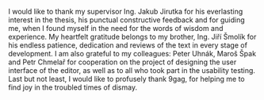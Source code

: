 I would like to thank my supervisor Ing. Jakub Jirutka for his everlasting interest in the thesis, his punctual constructive feedback and for guiding me, when I found myself in the need for the words of wisdom and experience.
My heartfelt gratitude belongs to my brother, Ing. Jiří Šmolík for his endless patience, dedication and reviews of the text in every stage of development.
I am also grateful to my colleagues: Peter Uhnák, Maroš Špak and Petr Chmelař for cooperation on the project of designing the user interface of the editor, as well as to all who took part in the usability testing.
Last but not least, I would like to profusely thank 9gag, for helping me to find joy in the troubled times of dismay.
